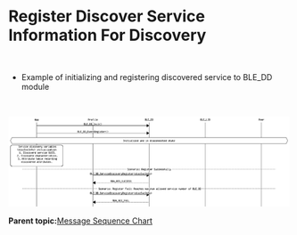# Register Discover Service Information For Discovery

<br />

-   Example of initializing and registering discovered service to BLE\_DD module

<br />

![](GUID-AAACAE23-CDFE-494D-9694-BEEF424782AD-low.png)

**Parent topic:**[Message Sequence Chart](GUID-92488830-E17D-4AA1-9A3C-BEC23C905D64.md)

